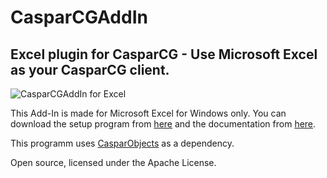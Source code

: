 # CasparCGAddIn
## Excel plugin for CasparCG - Use Microsoft Excel as your CasparCG client.
![CasparCGAddIn for Excel](https://user-images.githubusercontent.com/6048776/77230146-7923ad80-6b92-11ea-95d5-9e09828a8961.png)

This Add-In is made for Microsoft Excel for Windows only.
You can download the setup program from [here][1] and the documentation from [here][2].

This programm uses [CasparObjects][3] as a dependency.

Open source, licensed under the Apache License.

[1]: https://www.dropbox.com/s/no4ji59ajsav4or/CasparCGAddInSetup.zip?dl=0 "Installer for MS Excel"
[2]: https://www.dropbox.com/s/zm2xc2ulyfrysf8/CasparCG_AddIn.pdf?dl=0 "Documentation"
[3]: https://github.com/didikunz/CasparObjects "CasparObjects Repository"
